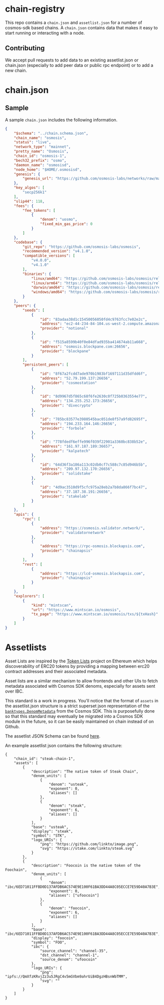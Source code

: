 # chain-registry

This repo contains a `chain.json` and `assetlist.json` for a number of cosmos-sdk based chains.  A `chain.json` contains data that makes it easy to start running or interacting with a node.  

## Contributing

We accept pull requests to add data to an existing assetlist.json or chain.json (especially to add peer data or public rpc endpoint) or to add a new chain.

# chain.json

## Sample

A sample `chain.json` includes the following information.

```json
{
    "$schema": "../chain.schema.json",
    "chain_name": "osmosis",
    "status": "live",
    "network_type": "mainnet",
    "pretty_name": "Osmosis",
    "chain_id": "osmosis-1",
    "bech32_prefix": "osmo",
    "daemon_name": "osmosisd",
    "node_home": "$HOME/.osmosisd",
    "genesis": {
        "genesis_url": "https://github.com/osmosis-labs/networks/raw/main/osmosis-1/genesis.json"
    },
    "key_algos": [
        "secp256k1"
    ],
    "slip44": 118,
    "fees": {
        "fee_tokens": [
            {
                "denom": "uosmo",
                "fixed_min_gas_price": 0
            }
        ]
    },
    "codebase": {
        "git_repo": "https://github.com/osmosis-labs/osmosis",
        "recommended_version": "v4.1.0",
        "compatible_versions": [
            "v4.0.0",
            "v4.1.0"
        ],
        "binaries": {
            "linux/amd64": "https://github.com/osmosis-labs/osmosis/releases/download/v4.0.0/osmosisd-4.0.0-linux-amd64",
            "linux/arm64": "https://github.com/osmosis-labs/osmosis/releases/download/v4.0.0/osmosisd-4.0.0-linux-arm64",
            "darwin/amd64": "https://github.com/osmosis-labs/osmosis/releases/download/v4.0.0/osmosisd-4.0.0-darwin-amd64",
            "windows/amd64": "https://github.com/osmosis-labs/osmosis/releases/download/v4.0.0/osmosisd-4.0.0-windows-amd64.exe"
        }
    },
    "peers": {
        "seeds": [
            {
                "id": "83adaa38d1c15450056050fd4c9763fcc7e02e2c",
                "address": "ec2-44-234-84-104.us-west-2.compute.amazonaws.com:26656",
                "provider": "notional"
            },
            {
                "id": "f515a8599b40f0e84dfad935ba414674ab11a668",
                "address": "osmosis.blockpane.com:26656",
                "provider": "blockpane"
            }
        ],
        "persistent_peers": [
            {
                "id": "8f67a2fcdd7ade970b1983bf1697111d35dfdd6f",
                "address": "52.79.199.137:26656",
                "provider": "cosmostation"
            },
            {
                "id": "8d9967d5f865c68f6fe2630c0f725b0363554e77",
                "address": "134.255.252.173:26656",
                "provider": "divecrypto"
            },
            {
                "id": "785bc83577e3980545bac051de8f57a9fd82695f",
                "address": "194.233.164.146:26656",
                "provider": "forbole"
            },
            {
                "id": "778fdedf6effe996f039f22901a3360bc838b52e",
                "address": "161.97.187.189:36657",
                "provider": "kalpatech"
            },
            {
                "id": "64d36f3a186a113c02db0cf7c588c7c85d946b5b",
                "address": "209.97.132.170:26656",
                "provider": "solidstake"
            },
            {
                "id": "4d9ac3510d9f5cfc975a28eb2a7b8da866f7bc47",
                "address": "37.187.38.191:26656",
                "provider": "stakelab"
            }
        ]
    },
    "apis": {
        "rpc": [
            {
                "address": "https://osmosis.validator.network/",
                "provider": "validatornetwork"
            },
            {
                "address": "https://rpc-osmosis.blockapsis.com",
                "provider": "chainapsis"
            }
        ],
        "rest": [
            {
                "address": "https://lcd-osmosis.blockapsis.com",
                "provider": "chainapsis"
            }
        ]
    },
    "explorers": [
        {
            "kind": "mintscan",
            "url": "https://www.mintscan.io/osmosis",
            "tx_page": "https://www.mintscan.io/osmosis/txs/${txHash}"
        }
    ]
}
```

# Assetlists

Asset Lists are inspired by the [Token Lists](https://tokenlists.org/) project on Ethereum which helps discoverability of ERC20 tokens by providing a mapping between erc20 contract addresses and their associated metadata.

Asset lists are a similar mechanism to allow frontends and other UIs to fetch metadata associated with Cosmos SDK denoms, especially for assets sent over IBC.

This standard is a work in progress.  You'll notice that the format of `assets` in the assetlist.json structure is a strict superset json representation of the [`banktypes.DenomMetadata`](https://docs.cosmos.network/master/architecture/adr-024-coin-metadata.html) from the Cosmos SDK.  This is purposefully done so that this standard may eventually be migrated into a Cosmos SDK module in the future, so it can be easily maintained on chain instead of on Github.

The assetlist JSON Schema can be found [here](/assetlist.schema.json).

An example assetlist json contains the following structure:

```
{
    "chain_id": "steak-chain-1",
    "assets": [
        {
            "description": "The native token of Steak Chain",
            "denom_units": [
                {
                    "denom": "usteak",
                    "exponent": 0,
                    "aliases": []
                },
                {
                    "denom": "steak",
                    "exponent": 6,
                    "aliases": []
                }
            ],
            "base": "usteak",
            "display": "steak",
            "symbol": "STK",
            "logo_URIs": {
                "png": "https://github.com/linkto/image.png",
                "svg": "https://stake.com/linkto/steak.svg"
            }
        },
        {
            "description": "Foocoin is the native token of the Foochain",
            "denom_units": [
                {
                    "denom": "ibc/6ED71011FFBD0D137AFDB6AC574E9E100F61BA3DD44A8C05ECCE7E59D40A7B3E",
                    "exponent": 0,
                    "aliases": ["ufoocoin"]
                },
                {
                    "denom": "foocoin",
                    "exponent": 6,
                    "aliases": []
                }
            ],
            "base": "ibc/6ED71011FFBD0D137AFDB6AC574E9E100F61BA3DD44A8C05ECCE7E59D40A7B3E",
            "display": "foocoin",
            "symbol": "FOO",
            "ibc": {
                "source_channel": "channel-35",
                "dst_channel": "channel-1",
                "source_denom": "ufoocoin"
            },
            "logo_URIs": {
                "png": "ipfs://QmXfzKRvjZz3u5JRgC4v5mGVbm9ahrUiB4DgzHBsnWbTMM",
                "svg": ""
            }
        }
    ]
}
```


